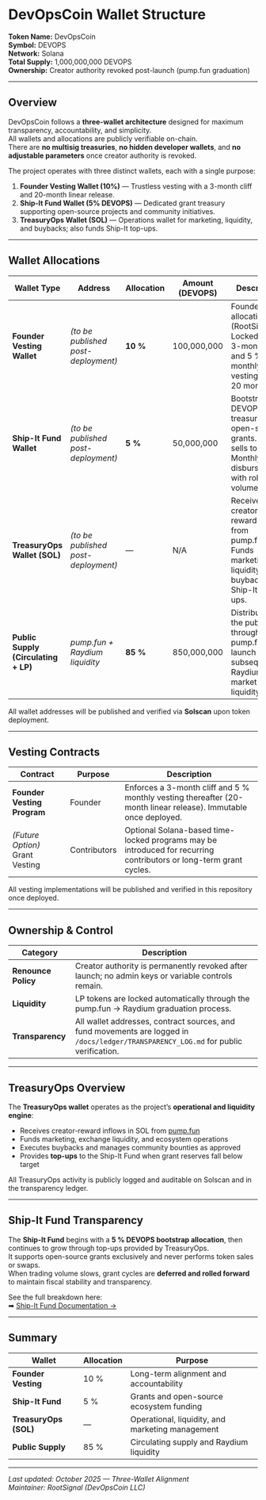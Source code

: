 # DevOpsCoin Wallet Structure

**Token Name:** DevOpsCoin  
**Symbol:** DEVOPS  
**Network:** Solana  
**Total Supply:** 1,000,000,000 DEVOPS  
**Ownership:** Creator authority revoked post-launch (pump.fun graduation)

---

## Overview

DevOpsCoin follows a **three-wallet architecture** designed for maximum transparency, accountability, and simplicity.  
All wallets and allocations are publicly verifiable on-chain.  
There are **no multisig treasuries**, **no hidden developer wallets**, and **no adjustable parameters** once creator authority is revoked.

The project operates with three distinct wallets, each with a single purpose:

1. **Founder Vesting Wallet (10%)** — Trustless vesting with a 3-month cliff and 20-month linear release.
2. **Ship-It Fund Wallet (5% DEVOPS)** — Dedicated grant treasury supporting open-source projects and community initiatives.
3. **TreasuryOps Wallet (SOL)** — Operations wallet for marketing, liquidity, and buybacks; also funds Ship-It top-ups.

---

## Wallet Allocations

| Wallet Type                          | Address                             | Allocation | Amount (DEVOPS) | Description                                                                                                                 |
| ------------------------------------ | ----------------------------------- | ---------- | --------------- | --------------------------------------------------------------------------------------------------------------------------- |
| **Founder Vesting Wallet**           | _(to be published post-deployment)_ | **10 %**   | 100,000,000     | Founder allocation (RootSignal). Locked with a 3-month cliff and 5 % monthly vesting over 20 months.                        |
| **Ship-It Fund Wallet**              | _(to be published post-deployment)_ | **5 %**    | 50,000,000      | Bootstrap DEVOPS treasury for open-source grants. Never sells tokens. Monthly disbursements with rollover if volume is low. |
| **TreasuryOps Wallet (SOL)**         | _(to be published post-deployment)_ | —          | N/A             | Receives SOL creator-reward inflows from pump.fun. Funds marketing, liquidity, buybacks, and Ship-It top-ups.               |
| **Public Supply (Circulating + LP)** | _pump.fun + Raydium liquidity_      | **85 %**   | 850,000,000     | Distributed to the public through the pump.fun launch and subsequent Raydium market liquidity.                              |

All wallet addresses will be published and verified via **Solscan** upon token deployment.

---

## Vesting Contracts

| Contract                        | Purpose      | Description                                                                                                        |
| ------------------------------- | ------------ | ------------------------------------------------------------------------------------------------------------------ |
| **Founder Vesting Program**     | Founder      | Enforces a 3-month cliff and 5 % monthly vesting thereafter (20-month linear release). Immutable once deployed.    |
| _(Future Option)_ Grant Vesting | Contributors | Optional Solana-based time-locked programs may be introduced for recurring contributors or long-term grant cycles. |

All vesting implementations will be published and verified in this repository once deployed.

---

## Ownership & Control

| Category            | Description                                                                                                                          |
| ------------------- | ------------------------------------------------------------------------------------------------------------------------------------ |
| **Renounce Policy** | Creator authority is permanently revoked after launch; no admin keys or variable controls remain.                                    |
| **Liquidity**       | LP tokens are locked automatically through the pump.fun → Raydium graduation process.                                                |
| **Transparency**    | All wallet addresses, contract sources, and fund movements are logged in `/docs/ledger/TRANSPARENCY_LOG.md` for public verification. |

---

## TreasuryOps Overview

The **TreasuryOps wallet** operates as the project’s **operational and liquidity engine**:

- Receives creator-reward inflows in SOL from [pump.fun](https://pump.fun/)
- Funds marketing, exchange liquidity, and ecosystem operations
- Executes buybacks and manages community bounties as approved
- Provides **top-ups** to the Ship-It Fund when grant reserves fall below target

All TreasuryOps activity is publicly logged and auditable on Solscan and in the transparency ledger.

---

## Ship-It Fund Transparency

The **Ship-It Fund** begins with a **5 % DEVOPS bootstrap allocation**, then continues to grow through top-ups provided by TreasuryOps.  
It supports open-source grants exclusively and never performs token sales or swaps.  
When trading volume slows, grant cycles are **deferred and rolled forward** to maintain fiscal stability and transparency.

See the full breakdown here:  
➡ [Ship-It Fund Documentation →](./SHIPIT_FUND.md)

---

## Summary

| Wallet                | Allocation | Purpose                                          |
| --------------------- | ---------- | ------------------------------------------------ |
| **Founder Vesting**   | 10 %       | Long-term alignment and accountability           |
| **Ship-It Fund**      | 5 %        | Grants and open-source ecosystem funding         |
| **TreasuryOps (SOL)** | —          | Operational, liquidity, and marketing management |
| **Public Supply**     | 85 %       | Circulating supply and Raydium liquidity         |

---

_Last updated: October 2025 — Three-Wallet Alignment_  
_Maintainer: RootSignal (DevOpsCoin LLC)_
